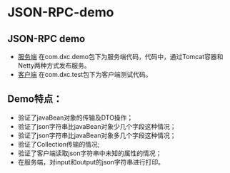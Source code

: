 # JSON-RPC-demo

## JSON-RPC demo

* [服务端](#服务端)
在com.dxc.demo包下为服务端代码，代码中，通过Tomcat容器和Netty两种方式发布服务。
* [客户端](#客户端)
在com.dxc.test包下为客户端测试代码。

## Demo特点：
- 验证了javaBean对象的传输及DTO操作；
- 验证了json字符串比javaBean对象少几个字段这种情况；
- 验证了json字符串比javaBean对象多几个字段这种情况；
- 验证了Collection传输的情况;
- 验证了客户端读取json字符串中未知的属性的情况；
- 在服务端，对input和output的json字符串进行打印。
